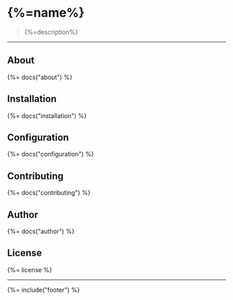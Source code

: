 # {%=name%}

> {%=description%}

---

## About

{%= docs("about") %}

## Installation

{%= docs("installation") %}

## Configuration

{%= docs("configuration") %}

## Contributing

{%= docs("contributing") %}

## Author
{%= docs("author") %}

## License
{%= license %}

***

{%= include("footer") %}